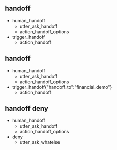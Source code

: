 ## handoff
* human_handoff
  - utter_ask_handoff
  - action_handoff_options
* trigger_handoff
  - action_handoff

## handoff
* human_handoff
  - utter_ask_handoff
  - action_handoff_options
* trigger_handoff{"handoff_to":"financial_demo"}
  - action_handoff

## handoff deny
* human_handoff
  - utter_ask_handoff
  - action_handoff_options
* deny
  - utter_ask_whatelse

